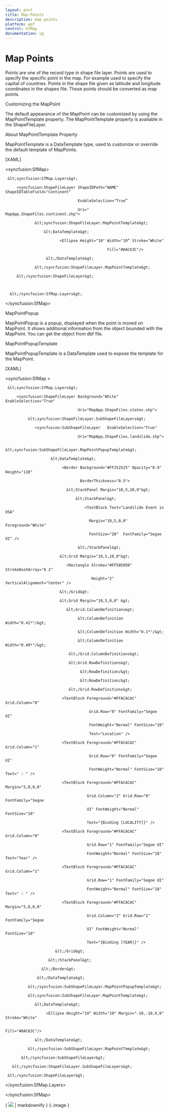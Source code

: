 ```yaml
---
layout: post
title: Map-Points
description: map points
platform: wpf
control: SfMap
documentation: ug
---
```


# Map Points

Points are one of the record type in shape file layer. Points are used to specify the specific point in the map. For example used to specify the capital of countries. Points in the shape file given as latitude and longitude coordinates in the shapes file. Those points should be converted as map points.

Customizing the MapPoint

The default appearance of the MapPoint can be customized by using the MapPointTemplate property. The MapPointTemplate property is available in the ShapeFileLayer.

About MapPointTemplate Property

MapPointTemplate is a DataTemplate type, used to customize or override the default template of MapPoints.

[XAML]

&lt;syncfusion:SfMap&gt;

     &lt;syncfusion:SfMap.Layers&gt;

         <syncfusion:ShapeFileLayer ShapeIDPath="NAME"  ShapeIDTableField="Continent"                                                         

                                    EnableSelection="True”                                                                                                                   

                                    Uri=" MapApp.ShapeFiles.continent.shp">

                 &lt;syncfusion:ShapeFileLayer.MapPointTemplate&gt;

                     &lt;DataTemplate&gt;

                            <Ellipse Height="10" Width="10” Stroke="White"      

                                                 Fill="#8AC63C"/>

                      &lt;/DataTemplate&gt;

                 &lt;/syncfusion:ShapeFileLayer.MapPointTemplate&gt;

         &lt;/syncfusion:ShapeFileLayer&gt;



      &lt;/syncfusion:SfMap.Layers&gt;

&lt;/syncfusion:SfMap&gt;                     



MapPointPopup

MapPointPopup is a popup, displayed when the point is moved on MapPoint. It shows additional information from the object bounded with the MapPoint. You can get the object from dbf file.

MapPointPopupTemplate

MapPointPopupTemplate is a DataTemplate used to expose the template for the MapPoint. 

[XAML]

&lt;syncfusion:SfMap &gt;

     &lt;syncfusion:SfMap.Layers&gt;

         <syncfusion:ShapeFileLayer Background="White" EnableSelection="True" 

                                    Uri="MapApp.ShapeFiles.states.shp">

              &lt;syncfusion:ShapeFileLayer.SubShapeFileLayers&gt;

                 <syncfusion:SubShapeFileLayer   EnableSelection="True" 

                                    Uri="MapApp.ShapeFiles.landslide.shp">

                  &lt;syncfusion:SubShapeFileLayer.MapPointPopupTemplate&gt;

                        &lt;DataTemplate&gt;

                             <Border Background="#FF252525" Opacity="0.9"  Height="110"

                                     BorderThickness="0.5">

                               &lt;StackPanel Margin="10,5,20,0"&gt;

                                   &lt;StackPanel&gt;

                                       <TextBlock Text="Landslide Event in USA"  

                                         Margin="10,5,0,0" Foreground="White" 

                                         FontSize="20"  FontFamily="Segoe UI" />

                                    &lt;/StackPanel&gt;

                            &lt;Grid Margin="10,5,10,0"&gt;

                               <Rectangle Stroke="#FF505050" StrokeDashArray="6 2" 

                                          Height="2"  VerticalAlignment="Center" />

                            &lt;/Grid&gt;

                            &lt;Grid Margin="10,5,0,0" &gt;

                               &lt;Grid.ColumnDefinitions&gt;

                                    &lt;ColumnDefinition Width="0.41*"/&gt;

                                    &lt;ColumnDefinition Width="0.1*"/&gt;

                                    &lt;ColumnDefinition Width="0.49*"/&gt;

                                &lt;/Grid.ColumnDefinitions&gt;

                                &lt;Grid.RowDefinitions&gt;

                                     &lt;RowDefinition/&gt;

                                     &lt;RowDefinition/&gt;

                                &lt;/Grid.RowDefinitions&gt;

                             <TextBlock Foreground="#FFACACAC" Grid.Column="0" 

                                         Grid.Row="0" FontFamily="Segoe UI" 

                                         FontWeight="Normal" FontSize="18" 

                                         Text="Location" />

                             <TextBlock Foreground="#FFACACAC" Grid.Column="1" 

                                         Grid.Row="0" FontFamily="Segoe UI" 

                                         FontWeight="Normal" FontSize="18" Text=" : " />

                             <TextBlock Foreground="#FFACACAC" Margin="5,0,0,0" 

                                        Grid.Column="2" Grid.Row="0" FontFamily="Segoe 

                                        UI" FontWeight="Normal" FontSize="18" 

                                        Text="{Binding [LOCALITY]}" />

                             <TextBlock Foreground="#FFACACAC" Grid.Column="0" 

                                        Grid.Row="1" FontFamily="Segoe UI" 

                                        FontWeight="Normal" FontSize="18" Text="Year" />

                             <TextBlock Foreground="#FFACACAC" Grid.Column="1" 

                                        Grid.Row="1" FontFamily="Segoe UI" 

                                        FontWeight="Normal" FontSize="18" Text=" : " />

                             <TextBlock Foreground="#FFACACAC" Margin="5,0,0,0" 

                                        Grid.Column="2" Grid.Row="1" FontFamily="Segoe 

                                        UI" FontWeight="Normal" FontSize="18" 

                                        Text="{Binding [YEAR]}" />

                          &lt;/Grid&gt;

                       &lt;/StackPanel&gt;

                    &lt;/Border&gt;

                  &lt;/DataTemplate&gt;

              &lt;/syncfusion:SubShapeFileLayer.MapPointPopupTemplate&gt;

              &lt;syncfusion:SubShapeFileLayer.MapPointTemplate&gt;

                 &lt;DataTemplate&gt;

                      <Ellipse Height="10" Width="10" Margin="-10,-10,0,0" Stroke="White" 

                                                                         Fill="#8AC63C"/>

                 &lt;/DataTemplate&gt;

              &lt;/syncfusion:SubShapeFileLayer.MapPointTemplate&gt;

           &lt;/syncfusion:SubShapeFileLayer&gt;

       &lt;/syncfusion:ShapeFileLayer.SubShapeFileLayers&gt;

     &lt;/syncfusion:ShapeFileLayer&gt;

   &lt;/syncfusion:SfMap.Layers&gt;

&lt;/syncfusion:SfMap&gt;



{ ![](Map-Points_images/Map-Points_img1.png) | markdownify }
{:.image }


